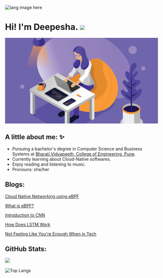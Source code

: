 <p align="left"><img width=15%" src="https://github.com/alansmathew/alansmathew/raw/master/lang.gif" alt="lang image here" /></p>

# Hi! I'm Deepesha. <img src="https://media.giphy.com/media/hvRJCLFzcasrR4ia7z/giphy.gif" width="30px">
  
<img src="./src/header.jpg" alt="banner image">
  
## A little about me: :sparkles:
  
- Pursuing a bachelor's degree in Computer Science and Business Systems at [Bharati Vidyapeeth, College of Engineering, Pune](https://bvuniversity.edu.in/).
- Currently learning about Cloud-Native softwares. 
- Enjoy reading and listening to music.
- Pronouns: she/her
  
## Blogs:
[Cloud Native Networking using eBPF](https://dev.to/deepeshaburse/cloud-native-networking-using-ebpf-4p9h)
  
[What is eBPF?](https://dev.to/deepeshaburse/what-is-ebpf-2bkb)
  
[Introduction to CNN](https://dev.to/deepeshaburse/introduction-to-cnn-1i03)
  
[How Does LSTM Work](https://dev.to/deepeshaburse/how-does-lstm-work-475)
  
[Not Feeling Like You're Enough When in Tech](https://dev.to/deepeshaburse/not-feeling-like-enough-when-in-tech-234c)
  
## GitHub Stats:
  
<a href="">
  <img align="centre" src="https://github-readme-stats.vercel.app/api?username=deepeshaburse&count_private=true&include_all_commits=true&show_icons=true&title_color=007bff&text_color=7C65A9&icon_color=007bff&bg_color=171c28" />
<a />
  
![Top Langs](https://github-readme-stats.vercel.app/api/top-langs/?username=deepeshaburse&layout=compact&title_color=007bff&text_color=7C65A9&icon_color=007bff&bg_color=171c28)

<!--
**deepeshaburse/deepeshaburse** is a ✨ _special_ ✨ repository because its `README.md` (this file) appears on your GitHub profile.

Here are some ideas to get you started:

- 🔭 I’m currently working on ...
- 🌱 I’m currently learning ...
- 👯 I’m looking to collaborate on ...
- 🤔 I’m looking for help with ...
- 💬 Ask me about ...
- 📫 How to reach me: ...
- 😄 Pronouns: ...
- ⚡ Fun fact: ...
-->
